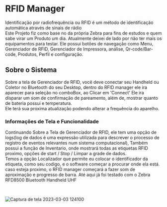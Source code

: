 # RFID Manager
<p>Identificação por radiofrequência ou RFID é um método de identificação automática através de sinais de rádio <br>
Este Projeto fiz como base no da própria Zebra para fins de estudos e quem sabe virar um Produto um dia. Atualmente deixei de lado por não ter mais os equipamentos para testar. Ele possui botões de navegação como Menu, Gerenciador de RFID, Gerenciador de Impressora, análise, Qr-code/Bar-code, Produtos, Perfil e configuração.</p>

<h2>Sobre o Sistema</h2>
<p>Sobre a tela de Gerenciador de RFID, você deve conectar seu Handheld ou Coletor no Bluetooth do seu Desktop, dentro do RFID manager ele ira aparecer para seleção no comboBox, ao Clicar em 'Connect' Ele ira disparar um som de confirmação de pareamento, além de, mostrar quanto de bateria possui e temperatura.
<br>Ele terá sua proxima atualização podendo alterar a frequência do aparelho.
<br>
</p>

<h3>Informações de Tela e Funcionalidade</h3>
<p>Continuando Sobre a Tela de Gerenciador de RFID, ele tem uma opção de logs(log de dados é uma expressão utilizada para descrever o processo de registro de eventos relevantes num sistema computacional), Também possui a função de Inventario, onde mostrará todas as etiquetas RFID proximo, opções de start / Stop / Limpar a grade de dados.<br>Temos a opção Localizador que permite eu colocar o identificador da etiqueta, como seu codigo, e o software começar a procurar onde ela está. caso esteja proximo, o RFID manager começará a fazer som de aproximação e progresso de barra. Até aqui já foi testado com o Zebra RFD8500 Bluetooth Handheld UHF</p>

<br>


![Captura de tela 2023-03-03 124100](https://user-images.githubusercontent.com/77933748/222765497-e41d9d1c-b639-4f59-8b79-46b35dc1a2f9.png)
